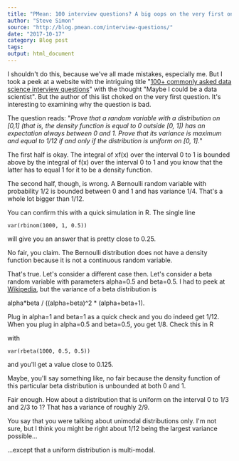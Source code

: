 ```yaml
---
title: "PMean: 100 interview questions? A big oops on the very first one."
author: "Steve Simon"
source: "http://blog.pmean.com/interview-questions/"
date: "2017-10-17"
category: Blog post
tags: 
output: html_document
---
```


I shouldn't do this, because we've all made mistakes, especially me. But
I took a peek at a website with the intriguing title "[100+ commonly
asked data science interview
questions](http://www.datasciencecentral.com/profiles/blogs/100-commonly-asked-data-science-interview-questions)"
with the thought "Maybe I could be a data scientist". But the author of
this list choked on the very first question. It's interesting to
examining why the question is bad.

<!---More--->

The question reads: "*Prove that a random variable with a distribution
on \[0,1\] (that is, the density function is equal to 0 outside \[0,
1\]) has an expectation always between 0 and 1. Prove that its variance
is maximum and equal to 1/12 if and only if the distribution is uniform
on \[0, 1\].*"

The first half is okay. The integral of xf(x) over the interval 0 to 1
is bounded above by the integral of f(x) over the interval 0 to 1 and
you know that the latter has to equal 1 for it to be a density function.

The second half, though, is wrong. A Bernoulli random variable with
probability 1/2 is bounded between 0 and 1 and has variance 1/4. That's
a whole lot bigger than 1/12.

You can confirm this with a quick simulation in R. The single line

``` {#rstudio_console_output tabindex="0"}
var(rbinom(1000, 1, 0.5))
```

will give you an answer that is pretty close to 0.25.

No fair, you claim. The Bernoulli distribution does not have a density
function because it is not a continuous random variable.

That's true. Let's consider a different case then. Let's consider a beta
random variable with parameters alpha=0.5 and beta=0.5. I had to peek at
[Wikipedia](https://en.wikipedia.org/wiki/Beta_distribution), but the
variance of a beta distribution is

alpha\*beta / ((alpha+beta)\^2 \* (alpha+beta+1).

Plug in alpha=1 and beta=1 as a quick check and you do indeed get 1/12.
When you plug in alpha=0.5 and beta=0.5, you get 1/8. Check this in R

with

``` {#rstudio_console_output tabindex="0"}
var(rbeta(1000, 0.5, 0.5))
```

and you'll get a value close to 0.125.

Maybe, you'll say something like, no fair because the density function
of this particular beta distribution is unbounded at both 0 and 1.

Fair enough. How about a distribution that is uniform on the interval 0
to 1/3 and 2/3 to 1? That has a variance of roughly 2/9.

You say that you were talking about unimodal distributions only. I'm not
sure, but I think you might be right about 1/12 being the largest
variance possible...

...except that a uniform distribution is multi-modal.


